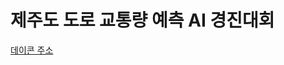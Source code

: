 # 제주도 도로 교통량 예측 AI 경진대회  

[데이콘 주소](https://dacon.io/competitions/official/235985/overview/description)
